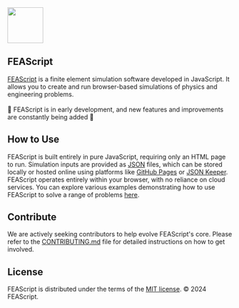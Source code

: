 <img src="https://feascript.github.io/FEAScript-website/images/FEAScriptLogo.png" width="80">

## FEAScript

<a href="https://feascript.com/" target="_blank">FEAScript</a> is a finite element simulation software developed in JavaScript. It allows you to create and run browser-based simulations of physics and engineering problems.
<br>
</br>
🚧 FEAScript is in early development, and new features and improvements are constantly being added 🚧

## How to Use

FEAScript is built entirely in pure JavaScript, requiring only an HTML page to run. Simulation inputs are provided as <a href="https://www.w3schools.com/js/js_json_intro.asp" target="_blank">JSON</a> files, which can be stored locally or hosted online using platforms like <a href="https://pages.github.com/" target="_blank">GitHub Pages</a> or <a href="https://www.jsonkeeper.com/" target="_blank">JSON Keeper</a>. FEAScript operates entirely within your browser, with no reliance on cloud services. You can explore various examples demonstrating how to use FEAScript to solve a range of problems <a href="https://github.com/FEAScript/FEAScript/tree/main/examples" target="_blank">here</a>.

## Contribute

We are actively seeking contributors to help evolve FEAScript's core. Please refer to the <a href="./CONTRIBUTING.md" target="_blank">CONTRIBUTING.md</a> file for detailed instructions on how to get involved.

## License

FEAScript is distributed under the terms of the <a href="./LICENSE" target="_blank">MIT license</a>. &#169; 2024 FEAScript.
